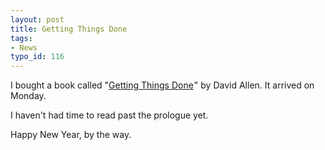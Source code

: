 ```yaml
---
layout: post
title: Getting Things Done
tags:
- News
typo_id: 116
---
```

I bought a book called "<a href="http://www.amazon.co.uk/exec/obidos/redirect?link_code=ur2&tag=evanswebinfo-21&camp=1634&creative=6738&path=ASIN%2F0749922648">Getting Things Done</a><img src="http://www.assoc-amazon.co.uk/e/ir?t=evanswebinfo-21&amp;l=ur2&amp;o=2" width="1" height="1" border="0" alt="" style="border:none !important; margin:0px !important;" />" by David Allen.  It arrived on Monday.

I haven't had time to read past the prologue yet.

Happy New Year, by the way.
